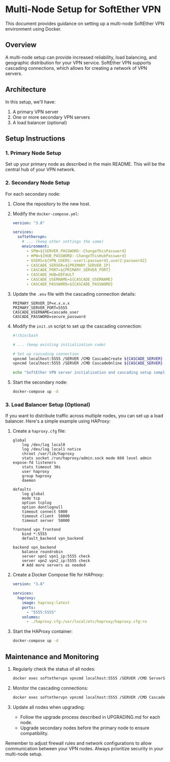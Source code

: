 # Multi-Node Setup for SoftEther VPN

This document provides guidance on setting up a multi-node SoftEther VPN environment using Docker.

## Overview

A multi-node setup can provide increased reliability, load balancing, and geographic distribution for your VPN service. SoftEther VPN supports cascading connections, which allows for creating a network of VPN servers.

## Architecture

In this setup, we'll have:

1. A primary VPN server
2. One or more secondary VPN servers
3. A load balancer (optional)

## Setup Instructions

### 1. Primary Node Setup

Set up your primary node as described in the main README. This will be the central hub of your VPN network.

### 2. Secondary Node Setup

For each secondary node:

1. Clone the repository to the new host.
2. Modify the `docker-compose.yml`:

   ```yaml
   version: "3.8"

   services:
     softethervpn:
       # ... (keep other settings the same)
       environment:
         - SPW=${SERVER_PASSWORD:-ChangeThisPassword}
         - HPW=${HUB_PASSWORD:-ChangeThisHubPassword}
         - USERS=${VPN_USERS:-user1:password1,user2:password2}
         - CASCADE_SERVER=${PRIMARY_SERVER_IP}
         - CASCADE_PORT=${PRIMARY_SERVER_PORT}
         - CASCADE_HUB=DEFAULT
         - CASCADE_USERNAME=${CASCADE_USERNAME}
         - CASCADE_PASSWORD=${CASCADE_PASSWORD}
   ```

3. Update the `.env` file with the cascading connection details:

   ```
   PRIMARY_SERVER_IP=x.x.x.x
   PRIMARY_SERVER_PORT=5555
   CASCADE_USERNAME=cascade_user
   CASCADE_PASSWORD=secure_password
   ```

4. Modify the `init.sh` script to set up the cascading connection:

   ```bash
   #!/bin/bash

   # ... (keep existing initialization code)

   # Set up cascading connection
   vpncmd localhost:5555 /SERVER /CMD CascadeCreate ${CASCADE_SERVER} /PORT:${CASCADE_PORT} /HUB:${CASCADE_HUB} /USERNAME:${CASCADE_USERNAME} /PASSWORD:${CASCADE_PASSWORD}
   vpncmd localhost:5555 /SERVER /CMD CascadeOnline ${CASCADE_SERVER}

   echo "SoftEther VPN server initialization and cascading setup complete."
   ```

5. Start the secondary node:

   ```bash
   docker-compose up -d
   ```

### 3. Load Balancer Setup (Optional)

If you want to distribute traffic across multiple nodes, you can set up a load balancer. Here's a simple example using HAProxy:

1. Create a `haproxy.cfg` file:

   ```
   global
       log /dev/log local0
       log /dev/log local1 notice
       chroot /var/lib/haproxy
       stats socket /run/haproxy/admin.sock mode 660 level admin expose-fd listeners
       stats timeout 30s
       user haproxy
       group haproxy
       daemon

   defaults
       log global
       mode tcp
       option tcplog
       option dontlognull
       timeout connect 5000
       timeout client  50000
       timeout server  50000

   frontend vpn_frontend
       bind *:5555
       default_backend vpn_backend

   backend vpn_backend
       balance roundrobin
       server vpn1 vpn1_ip:5555 check
       server vpn2 vpn2_ip:5555 check
       # Add more servers as needed
   ```

2. Create a Docker Compose file for HAProxy:

   ```yaml
   version: "3.8"

   services:
     haproxy:
       image: haproxy:latest
       ports:
         - "5555:5555"
       volumes:
         - ./haproxy.cfg:/usr/local/etc/haproxy/haproxy.cfg:ro
   ```

3. Start the HAProxy container:

   ```bash
   docker-compose up -d
   ```

## Maintenance and Monitoring

1. Regularly check the status of all nodes:

   ```bash
   docker exec softethervpn vpncmd localhost:5555 /SERVER /CMD ServerStatusGet
   ```

2. Monitor the cascading connections:

   ```bash
   docker exec softethervpn vpncmd localhost:5555 /SERVER /CMD CascadeList
   ```

3. Update all nodes when upgrading:
   - Follow the upgrade process described in UPGRADING.md for each node.
   - Upgrade secondary nodes before the primary node to ensure compatibility.

Remember to adjust firewall rules and network configurations to allow communication between your VPN nodes. Always prioritize security in your multi-node setup.
